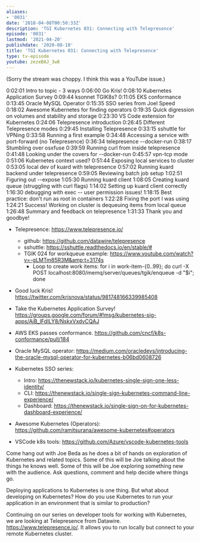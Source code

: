 ```yaml
---
aliases:
- '0031'
date: '2018-04-08T00:50:33Z'
description: 'TGI Kubernetes 031: Connecting with Telepresence'
episode: '0031'
lastmod: '2021-04-20'
publishdate: '2020-08-10'
title: 'TGI Kubernetes 031: Connecting with Telepresence'
type: tv-episode
youtube: zezeBAJ_3w8
---
```


(Sorry the stream was choppy. I think this was a YouTube issue.)

0:02:01 Intro to topic - 3 ways
0:06:00 Go Kris!
0:08:10 Kubernetes Application Survey
0:09:44 ksonnet TGIK8s?
0:11:05 EKS conformance
0:13:45 Oracle MySQL Operator
0:15:35 SSO series from Joel Speed
0:18:02 Awesome Kubernetes for finding operators
0:19:35 Quick digression on volumes and stability and storage
0:23:30 VS Code extension for Kubernetes
0:24:06 Telepresence introduction
0:26:45 Different Telepresence modes
0:29:45 Installing Telepresence
0:33:15 sshuttle for VPNing
0:33:58 Running a first example
0:34:48 Accessing a service with port-forward (no Telepresence)
0:36:34 telepresence --docker-run
0:38:17 Stumbling over osxfuse
0:39:59 Running curl from inside telepresence    
0:41:48 Looking under the covers for --docker-run
0:45:57 vpn-tcp mode
0:51:06 Kubernetes context used?
0:51:44 Exposing local services to cluster
0:53:05 local dev of kuard with telepresence
0:57:02 Running kuard backend under telepresence
0:59:05 Reviewing batch job setup
1:02:51 Figuring out --expose
1:05:30 Running kuard client
1:08:05 Creating kuard queue (struggling with curl flags)
1:14:02 Setting up kuard client correctly
1:16:30 debugging with exec -- user permission issues!
1:18:15 Best practice: don&#39;t run as root in containers
1:22:28 Fixing the port I was using
1:24:21 Success! Working on cluster is dequeuing items from local queue
1:26:48 Summary and feedback on telepresence
1:31:33 Thank you and goodbye!

* Telepresence: https://www.telepresence.io/
  * github: https://github.com/datawire/telepresence
  * sshuttle: https://sshuttle.readthedocs.io/en/stable/#
  * TGIK 024 for workqueue example: https://www.youtube.com/watch?v=-gLMTm85R3M&amp;t=3174s
    * Loop to create work items:  for i in work-item-{0..99}; do curl -X POST localhost:8080/memq/server/queues/tgik/enqueue -d &#34;$i&#34;; done

* Good luck Kris! https://twitter.com/krisnova/status/981748166339985408
* Take the Kubernetes Application Survey! https://groups.google.com/forum/#!msg/kubernetes-sig-apps/AjB_lFdILY8/NskxVxdvCQAJ
* AWS EKS passes conformance. https://github.com/cncf/k8s-conformance/pull/184
* Oracle MySQL operator: https://medium.com/oracledevs/introducing-the-oracle-mysql-operator-for-kubernetes-b06bd0608726
* Kubernetes SSO series:
  * Intro: https://thenewstack.io/kubernetes-single-sign-one-less-identity/
  * CLI: https://thenewstack.io/single-sign-kubernetes-command-line-experience/
  * Dashboard: https://thenewstack.io/single-sign-on-for-kubernetes-dashboard-experience/
* Awesome Kubernetes (Operators): https://github.com/ramitsurana/awesome-kubernetes#operators
* VSCode k8s tools: https://github.com/Azure/vscode-kubernetes-tools

Come hang out with Joe Beda as he does a bit of hands on exploration of Kubernetes and related topics. Some of this will be Joe talking about the things he knows well. Some of this will be Joe exploring something new with the audience. Ask questions, comment and help decide where things go.

Deploying applications to Kubernetes is one thing. But what about developing on Kubernetes? How do you use Kubernetes to run your application in an environment that is similar to production?

Continuing on our series on developer tools for working with Kubernetes, we are looking at Telepresence from Datawire.  https://www.telepresence.io/.  It allows you to run locally but connect to your remote Kubernetes cluster.